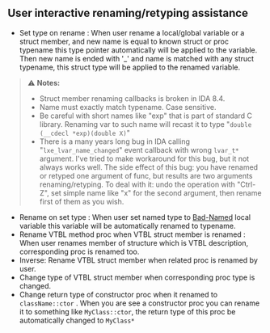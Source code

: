 ## User interactive renaming/retyping assistance

- Set type on rename : When user rename a local/global variable or a struct member, and new name is equal to known struct or proc typename this type pointer automatically will be applied to the variable. Then new name is ended with '_' and name is matched with any struct typename, this struct type will be applied to the renamed variable.
>⚠️ **Notes:** 
> - Struct member renaming callbacks is broken in IDA 8.4.
> - Name must exactly match typename. Case sensitive.
> - Be careful with short names like "exp" that is part of standard C library. Renaming var to such name will recast it to type "`double (__cdecl *exp)(double X)`"  
> - There is a many years long bug in IDA calling "`lxe_lvar_name_changed`" event callback with wrong `lvar_t*` argument. I've tried to make workaround for this bug, but it not always works well. The side effect of this bug: you have renamed or retyped one argument of func, but results are two arguments renaming/retyping. To deal with it: undo the operation with "Ctrl-Z", set simple name like "x" for the second argument, then rename first of them as you wish.
- Rename on set type : When user set named type to [Bad-Named](doc/var-auto-rename.md) local variable this variable will be automatically renamed to typename.
- Rename VTBL method proc when VTBL struct member is renamed : When user renames member of structure which is VTBL description, corresponding proc is renamed too. 
- Inverse: Rename VTBL struct member when related proc is renamed by user.
- Change type of VTBL struct member when corresponding proc type is changed.
- Change return type of constructor proc when it renamed to `className::ctor` . When you are see a constructor proc you can rename it to something like `MyClass::ctor`, the return type of this proc be automatically changed to `MyClass*`
